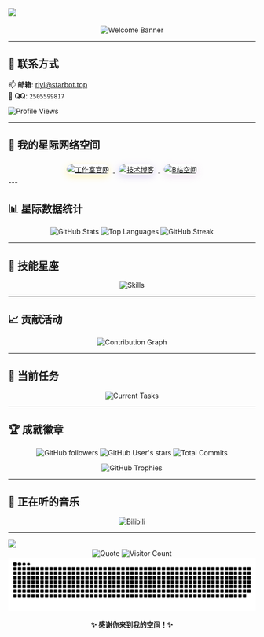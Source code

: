<!-- 保留精彩的顶部设计 -->
<img src="https://capsule-render.vercel.app/api?type=venom&height=200&text=RIYI&fontSize=70&color=0:FFD700,50:9370DB,100:DDA0DD&stroke=FFD700&strokeWidth=2&animation=fadeIn&fontAlignY=35&desc=✨%20STAR+STADIO%20✨&descAlignY=55&descSize=20" />

<img src="https://user-images.githubusercontent.com/73097560/115834477-dbab4500-a447-11eb-908a-139a6edaec5c.gif" width="100%" height="2" />

<div align="center">

<img src="https://readme-typing-svg.herokuapp.com?font=Orbitron&size=30&duration=3000&pause=1000&color=FFD700&center=true&vCenter=true&multiline=true&width=600&height=100&lines=Welcome+to+my+Github!;🌟+RIYI-STAR+🌟;" alt="Welcome Banner" />

</div>

---

## 💫 联系方式

📫 **邮箱**: [riyi@starbot.top](mailto:riyi@starbot.top)  
🐧 **QQ**: `2505599817`

![Profile Views](https://komarev.com/ghpvc/?username=RIYI-STAR&color=blueviolet&style=for-the-badge&label=VISITORS)


---

## 🚀 我的星际网络空间

<div align="center">

<a href="https://starbot.top">
<img src="https://img.shields.io/badge/🌟-工作室官网-FFD700?style=for-the-badge&logoColor=black&labelColor=2D1B69" alt="工作室官网" style="margin: 8px; border-radius: 12px; box-shadow: 0 4px 15px rgba(255, 215, 0, 0.3); transform: scale(1); transition: all 0.3s ease;" onmouseover="this.style.transform='scale(1.05)'" onmouseout="this.style.transform='scale(1)'"/>
</a>

<a href="https://blog-riyi.pages.dev">
<img src="https://img.shields.io/badge/📝-技术博客-9370DB?style=for-the-badge&logoColor=white&labelColor=2D1B69" alt="技术博客" style="margin: 8px; border-radius: 12px; box-shadow: 0 4px 15px rgba(147, 112, 219, 0.3); transform: scale(1); transition: all 0.3s ease;" onmouseover="this.style.transform='scale(1.05)'" onmouseout="this.style.transform='scale(1)'"/>
</a>

<a href="https://space.bilibili.com/541864556">
<img src="https://img.shields.io/badge/📺-B站空间-DDA0DD?style=for-the-badge&logoColor=black&labelColor=2D1B69" alt="B站空间" style="margin: 8px; border-radius: 12px; box-shadow: 0 4px 15px rgba(221, 160, 221, 0.3); transform: scale(1); transition: all 0.3s ease;" onmouseover="this.style.transform='scale(1.05)'" onmouseout="this.style.transform='scale(1)'"/>
</a>

</div>
---

## 📊 星际数据统计

<div align="center">

<img src="https://github-readme-stats.vercel.app/api?username=RIYI-STAR&show_icons=true&count_private=true&hide_title=true&theme=radical&bg_color=0d1117&title_color=ffd700&text_color=dda0dd&icon_color=9370db&border_color=ffd700" alt="GitHub Stats" />

<img src="https://github-readme-stats.vercel.app/api/top-langs/?username=RIYI-STAR&layout=compact&theme=radical&bg_color=0d1117&title_color=ffd700&text_color=dda0dd&border_color=ffd700" alt="Top Languages" />

<img src="https://github-readme-streak-stats.herokuapp.com/?user=RIYI-STAR&theme=radical&background=0d1117&stroke=ffd700&ring=ffd700&fire=9370db&currStreakNum=dda0dd&sideNums=dda0dd&currStreakLabel=ffd700&sideLabels=ffd700&dates=dda0dd" alt="GitHub Streak" />

</div>

---
## 🌌 技能星座

<div align="center">

<img src="https://skillicons.dev/icons?i=python,java,cpp,js,html,css,docker,git,vscode,minecraft&theme=dark" alt="Skills" />

</div>

---

## 📈 贡献活动

<div align="center">

<img src="https://github-readme-activity-graph.vercel.app/graph?username=RIYI-STAR&bg_color=0d1117&color=ffd700&line=9370db&point=dda0dd&area=true&hide_border=true" alt="Contribution Graph" />

</div>

---

## 🎯 当前任务

<div align="center">

<img src="https://readme-typing-svg.herokuapp.com?font=Fira+Code&size=16&duration=3000&pause=1000&color=DDA0DD&center=true&vCenter=true&width=600&lines=🔭+PMSS-Pro物理模拟系统...;🛸+StarCraftMC服务器...;⭐+为开源宇宙贡献力量...;🌟+STARBOT机器人...;💫+优化代码性能..." alt="Current Tasks" />

</div>

---

## 🏆 成就徽章

<div align="center">

![GitHub followers](https://img.shields.io/github/followers/RIYI-STAR?color=gold&style=for-the-badge)
![GitHub User's stars](https://img.shields.io/github/stars/RIYI-STAR?color=gold&style=for-the-badge)
![Total Commits](https://img.shields.io/badge/Total_Commits-1000+-9370DB?style=for-the-badge)

<img src="https://github-profile-trophy.vercel.app/?username=RIYI-STAR&theme=radical&no-frame=true&no-bg=true&margin-w=4&row=2" alt="GitHub Trophies" />

</div>

---

## 🎵 正在听的音乐

<div align="center">

[![Bilibili](https://img.shields.io/badge/Bilibili-FB7299?style=for-the-badge&logo=bilibili&logoColor=white)](https://space.bilibili.com/541864556)

</div>

---

<!-- 保留精彩的底部设计 -->
<img src="https://capsule-render.vercel.app/api?type=waving&color=gradient&customColorList=20,14,17,12,20&height=150&section=footer&text=Thanks%20for%20visiting!&fontSize=30&fontColor=FFD700&animation=twinkling&fontAlignY=75" />

<div align="center">

<img src="https://readme-typing-svg.herokuapp.com?font=Fira+Code&size=16&duration=4000&pause=2000&color=FFD700&center=true&vCenter=true&width=600&lines=在代码的星海中，每一行都是通往未来的星光;Code+is+poetry,+bugs+are+just+typos;Stay+hungry,+stay+foolish,+keep+coding;The+best+way+to+predict+the+future+is+to+create+it" alt="Quote" />

<img src="https://profile-counter.glitch.me/RIYI-STAR/count.svg" alt="Visitor Count" />

<picture>
  <source media="(prefers-color-scheme: dark)" srcset="https://raw.githubusercontent.com/platane/snk/output/github-contribution-grid-snake-dark.svg">
  <source media="(prefers-color-scheme: light)" srcset="https://raw.githubusercontent.com/platane/snk/output/github-contribution-grid-snake.svg">
  <img alt="github contribution grid snake animation" src="https://raw.githubusercontent.com/platane/snk/output/github-contribution-grid-snake.svg">
</picture>

**✨ 感谢你来到我的空间！✨**

</div>